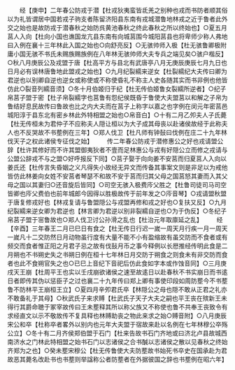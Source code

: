 <!-- { "loadSidebar": true } -->
　　经【庚申】二年春公防戎于潜【杜戎狄夷蛮皆氐羌之别种也戎而书防者顺其俗以为礼皆谓居中国若戎子驹支者陈留济阳县东南有戎城潜鲁地林戎之近于鲁者此外交之始也是故防戎于潜春秋之始防呉黄池春秋之终此春秋之所以终始也】○夏五月莒人入向【杜向小国也谯国龙亢县东南有向城莒围今城阳莒县也将卑师少称人弗地曰入例在襄十三年林此入国之始也○向舒亮反】○无骇帅师入极【杜无骇鲁卿极附庸小国无骇不书氏未赐族赐族例在八年林无骇帅师大夫专兵之端见矣○骇户楷反】○秋八月庚辰公及戎盟于唐【杜高平方与县北有武唐亭八月无庚辰庚辰七月九日也日月必有误林唐鲁地此盟戎之始也】○九月纪裂繻来逆女【杜裂繻纪大夫传曰卿为君逆也以别卿自逆也逆女或称使或不称使昏礼不称主人史各随其实而书非例也他皆仿此○裂音列繻音须】○冬十月伯姬归于纪【杜无传伯姬鲁女裂繻所逆者】○纪子帛莒子盟于密【杜子帛裂繻字也莒鲁有怨纪侯既昏于鲁使大夫盟莒以和解之子帛为鲁结好息民故传曰鲁故也比之内大夫而在莒子上称字以嘉之也字例在闵元年密莒邑城阳淳于县东北有密乡林此外特相盟之始也○帛音白】○十有二月乙夘夫人子氏薨【杜无传桓未为君仲子不应称夫人隠让桓以为大子成其母丧以赴诸侯故经于此称夫人也不反哭故不书塟例在三年】○郑人伐卫【杜凡师有钟鼔曰伐例在庄二十九年林伐天子之权此诸侯专征伐之始】
　　传二年春公防戎于潜修惠公之好也戎请盟公辞【杜许其修好而不许其盟御夷狄者不壹而足林惠公与戎有好隠公立而修之戎请与公盟公辞戎不与之盟○好呼报反下同】○莒子娶于向向姜不安莒而归夏莒人入向以姜氏还【杜传言失昏姻之义凡得失小故经无异文而传备其事案文则是非足以为戒他皆仿此林姜向女姓不安莒者琴瑟不和故不安于莒而归其父母之国莒怒其妻而入其父母之国以其妻归○还音旋后皆同】○司空无骇入极费庈父胜之【杜鲁司徒司马司空皆卿也庈父费伯也前年城郎今因得以胜极故传于前年发之○庈音琴】○戎请盟秋盟于唐复修戎好也【林戎复请与鲁盟隠公与戎盟再修和戎之好也○复扶又反】○九月纪裂繻来逆女卿为君逆也【林言卿为君逆以别非裂繻自逆也○为于伪反】○冬纪子帛莒子盟于宻鲁故也○郑人伐卫讨公孙滑之乱也【杜治元年取廪延之乱】
　　经【辛酉】三年春王二月已巳日有食之【杜无传日行迟一嵗一周天月行疾一月一周天一嵗凡十二交防然日月动物虽行度有大量不能不小有盈缩故有虽交防而不食者或有频交而食者惟正阳之月君子忌之故有伐鼔月币之事今释例以长厯推经传明此食是二月朔也不书朔史失之书朔日例在桓十七年林日月交防于朔食之则食未有非交防而食者也此不食朔官失之也○已巳上音纪下音祀后仿此食如字本或作蚀音同】○三月庚戌天王崩【杜周平王也实以壬戌崩欲诸侯之速至故逺日以赴春秋不书实崩日而书逺日者即传其伪以惩臣子之过也襄二十九年传曰郑上卿有事使印段如周防塟今不书塟鲁不防林平王崩桓王立】○夏四月辛夘君氏卒【林隠公之母也隠不敢从正君之礼亦不敢备礼于其母】○秋武氏子来求赙【杜武氏子天子大夫之嗣也平王丧在殡新王未得行其爵命聴于冢宰故传曰王未塟释其所以称父族又不称使也鲁不共奉王丧致令有求经直文以示不敬故传不复具释也林赙助丧之物此来求之始○赙音附】○八月庚辰宋公和卒【杜称卒者畧外以别内也元年大夫盟于宿故来赴以名例在七年林穆公卒殇公立】○冬十有二月齐侯郑伯盟于石门【杜来告故书石门齐地或曰济北卢县故城西南济水之门林此特相盟之始书石门以志诸侯之合书醎以志诸侯之散以见春秋之终始齐郑为之也】○癸未塟宋穆公【杜无传鲁使大夫防塟故书始死书卒史在国承赴为君故恶其薨名改赴书也书塟则举諡称公者防塟者在外据彼国之辞也书塟例在昭六年】
